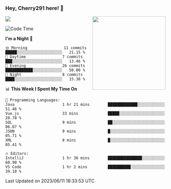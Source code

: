 ### Hey, Cherry291 here! 👋

![](https://metrics.lecoq.io/cherry291?template=classic&config.timezone=Asia%2FShanghai)
<img align='right' src="https://media.giphy.com/media/M9gbBd9nbDrOTu1Mqx/giphy.gif" width="230">
<!-- ![](https://github-readme-stats-ouuan.vercel.app/api?username=cherry291&theme=dark&show_icons=true) -->

<!--START_SECTION:waka-->
![Code Time](http://img.shields.io/badge/Code%20Time-36%20hrs%2039%20mins-blue)

**I'm a Night 🦉** 

```text
🌞 Morning                11 commits          █████░░░░░░░░░░░░░░░░░░░░   21.15 % 
🌆 Daytime                7 commits           ███░░░░░░░░░░░░░░░░░░░░░░   13.46 % 
🌃 Evening                26 commits          ████████████░░░░░░░░░░░░░   50.00 % 
🌙 Night                  8 commits           ████░░░░░░░░░░░░░░░░░░░░░   15.38 % 
```


📊 **This Week I Spent My Time On** 

```text
💬 Programming Languages: 
Java                     1 hr 21 mins        █████████████░░░░░░░░░░░░   51.46 % 
Vue.js                   33 mins             █████░░░░░░░░░░░░░░░░░░░░   20.78 % 
SQL                      9 mins              ██░░░░░░░░░░░░░░░░░░░░░░░   06.07 % 
JSON                     9 mins              █░░░░░░░░░░░░░░░░░░░░░░░░   05.71 % 
XML                      8 mins              █░░░░░░░░░░░░░░░░░░░░░░░░   05.41 % 

🔥 Editors: 
IntelliJ                 1 hr 36 mins        ███████████████░░░░░░░░░░   60.90 % 
VS Code                  1 hr 2 mins         ██████████░░░░░░░░░░░░░░░   39.10 % 
```


 Last Updated on 2023/06/11 18:33:53 UTC
<!--END_SECTION:waka-->

<!--
**Cherry291/cherry291** is a ✨ _special_ ✨ repository because its `README.md` (this file) appears on your GitHub profile.

Here are some ideas to get you started:

- 🔭 I’m currently working on ...
- 🌱 I’m currently learning ...
- 👯 I’m looking to collaborate on ...
- 🤔 I’m looking for help with ...
- 💬 Ask me about ...
- 📫 How to reach me: ...
- 😄 Pronouns: ...
- ⚡ Fun fact: ...
-->

